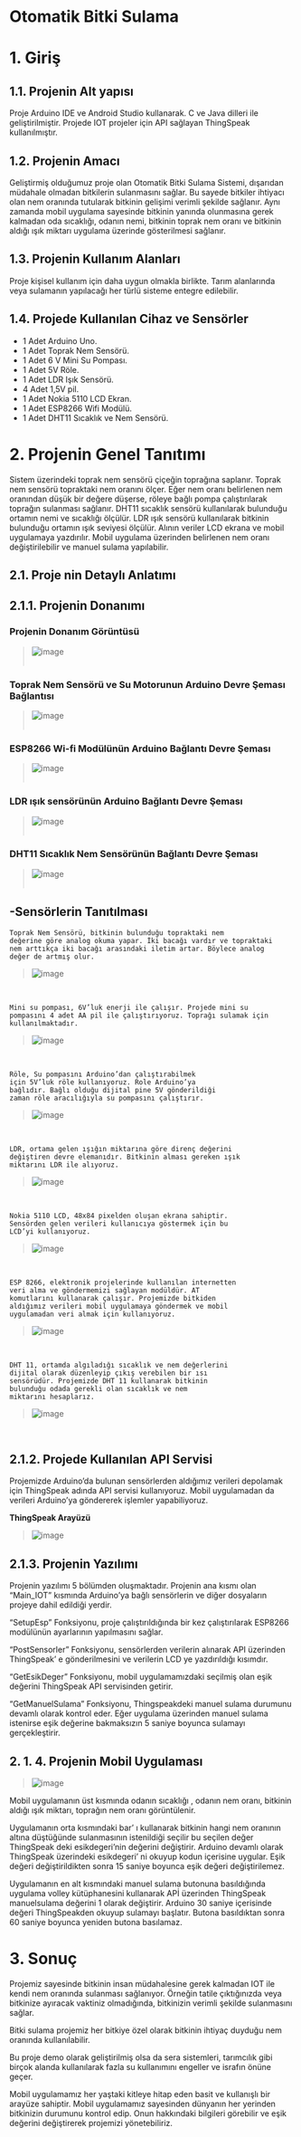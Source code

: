 # Otomatik Bitki Sulama

# 1. Giriş

## 1.1. Projenin Alt yapısı

Proje Arduino IDE ve Android Studio kullanarak. C ve Java dilleri ile geliştirilmiştir. Projede IOT
projeler için API sağlayan ThingSpeak kullanılmıştır.

## 1.2. Projenin Amacı

Geliştirmiş olduğumuz proje olan Otomatik Bitki Sulama Sistemi, dışarıdan müdahale olmadan
bitkilerin sulanmasını sağlar. Bu sayede bitkiler ihtiyacı olan nem oranında tutularak bitkinin gelişimi
verimli şekilde sağlanır. Aynı zamanda mobil uygulama sayesinde bitkinin yanında olunmasına gerek
kalmadan oda sıcaklığı, odanın nemi, bitkinin toprak nem oranı ve bitkinin aldığı ışık miktarı
uygulama üzerinde gösterilmesi sağlanır.

## 1.3. Projenin Kullanım Alanları

Proje kişisel kullanım için daha uygun olmakla birlikte. Tarım alanlarında veya sulamanın
yapılacağı her türlü sisteme entegre edilebilir.

## 1.4. Projede Kullanılan Cihaz ve Sensörler

- 1 Adet Arduino Uno.
- 1 Adet Toprak Nem Sensörü.
- 1 Adet 6 V Mini Su Pompası.
- 1 Adet 5V Röle.
- 1 Adet LDR Işık Sensörü.
- 4 Adet 1,5V pil.
- 1 Adet Nokia 5110 LCD Ekran.
- 1 Adet ESP8266 Wifi Modülü.
- 1 Adet DHT11 Sıcaklık ve Nem Sensörü.


# 2. Projenin Genel Tanıtımı

Sistem üzerindeki toprak nem sensörü çiçeğin toprağına saplanır. Toprak nem sensörü
topraktaki nem oranını ölçer. Eğer nem oranı belirlenen nem oranından düşük bir değere
düşerse, röleye bağlı pompa çalıştırılarak toprağın sulanması sağlanır. DHT11 sıcaklık sensörü
kullanılarak bulunduğu ortamın nemi ve sıcaklığı ölçülür. LDR ışık sensörü kullanılarak bitkinin
bulunduğu ortamın ışık seviyesi ölçülür. Alının veriler LCD ekrana ve mobil uygulamaya yazdırılır.
Mobil uygulama üzerinden belirlenen nem oranı değiştirilebilir ve manuel sulama yapılabilir.

## 2.1. Proje nin Detaylı Anlatımı

## 2.1.1. Projenin Donanımı
### Projenin Donanım Görüntüsü
> ![image](https://user-images.githubusercontent.com/77435563/170590666-62eb84da-c354-4770-8cf3-c2a57045c64f.png)
<br/><br/>
### Toprak Nem Sensörü ve Su Motorunun Arduino Devre Şeması Bağlantısı
> ![image](https://user-images.githubusercontent.com/77435563/170590942-727d7c62-c31f-4d91-b0ef-eea24e951ee8.png)
<br/><br/>
### ESP8266 Wi-fi Modülünün Arduino Bağlantı Devre Şeması 
> ![image](https://user-images.githubusercontent.com/77435563/170591059-9e571f68-5cf9-4fe7-b553-81dd85c39d97.png)
<br/><br/>
### LDR ışık sensörünün Arduino Bağlantı Devre Şeması 
> ![image](https://user-images.githubusercontent.com/77435563/170591115-5951f344-6dfa-4d44-b3d5-d23d99fa9e06.png)
<br/><br/>
### DHT11 Sıcaklık Nem Sensörünün Bağlantı Devre Şeması
> ![image](https://user-images.githubusercontent.com/77435563/170591192-87f96f63-64f6-499b-b3a2-4bb6530cae3c.png)
 <br/><br/>

## -Sensörlerin Tanıtılması

```
Toprak Nem Sensörü, bitkinin bulunduğu topraktaki nem
değerine göre analog okuma yapar. İki bacağı vardır ve topraktaki
nem arttıkça iki bacağı arasındaki iletim artar. Böylece analog
değer de artmış olur.
```
> ![image](https://user-images.githubusercontent.com/77435563/170592071-685c43ea-4ae5-4a56-809b-7d15f26b127d.png)
<br/>

```
Mini su pompası, 6V’luk enerji ile çalışır. Projede mini su
pompasını 4 adet AA pil ile çalıştırıyoruz. Toprağı sulamak için
kullanılmaktadır.
```
> ![image](https://user-images.githubusercontent.com/77435563/170592185-babf8a27-f4fa-4b5f-89fb-1c572005654b.png)
<br/>

```
Röle, Su pompasını Arduino’dan çalıştırabilmek
için 5V’luk röle kullanıyoruz. Role Arduino’ya
bağlıdır. Bağlı olduğu dijital pine 5V gönderildiği
zaman röle aracılığıyla su pompasını çalıştırır.
```
> ![image](https://user-images.githubusercontent.com/77435563/170592262-b839ac8b-eca0-48f2-8aa6-d4cfa22fff61.png)
<br/>

```
LDR, ortama gelen ışığın miktarına göre direnç değerini
değiştiren devre elemanıdır. Bitkinin alması gereken ışık
miktarını LDR ile alıyoruz.
```
> ![image](https://user-images.githubusercontent.com/77435563/170592331-7982960b-4be7-43bb-8423-1c829ed9c445.png)

<br/>

```
Nokia 5110 LCD, 48x84 pixelden oluşan ekrana sahiptir.
Sensörden gelen verileri kullanıcıya göstermek için bu
LCD’yi kullanıyoruz.
```
> ![image](https://user-images.githubusercontent.com/77435563/170592413-b1f76445-cef9-4e81-956b-ed163ad94a27.png)
<br/>

```
ESP 8266, elektronik projelerinde kullanılan internetten
veri alma ve göndermemizi sağlayan modüldür. AT
komutlarını kullanarak çalışır. Projemizde bitkiden
aldığımız verileri mobil uygulamaya göndermek ve mobil
uygulamadan veri almak için kullanıyoruz.
```

> ![image](https://user-images.githubusercontent.com/77435563/170592465-74b15202-c7af-4547-8a46-e9b9377645dd.png)
<br/>

```
DHT 11, ortamda algıladığı sıcaklık ve nem değerlerini
dijital olarak düzenleyip çıkış verebilen bir ısı
sensörüdür. Projemizde DHT 11 kullanarak bitkinin
bulunduğu odada gerekli olan sıcaklık ve nem
miktarını hesaplarız.
```
> ![image](https://user-images.githubusercontent.com/77435563/170592508-992cf20a-9644-469d-bab7-d1a6c1894ee9.png)
<br/>

## 2.1.2. Projede Kullanılan API Servisi

Projemizde Arduino’da bulunan sensörlerden aldığımız verileri depolamak için ThingSpeak adında API
servisi kullanıyoruz. Mobil uygulamadan da verileri Arduino’ya göndererek işlemler yapabiliyoruz.

**ThingSpeak Arayüzü**
> ![image](https://user-images.githubusercontent.com/77435563/170593705-e529ca8c-d44b-4f73-acab-89395b6ab73a.png)



## 2.1.3. Projenin Yazılımı

Projenin yazılımı 5 bölümden oluşmaktadır. Projenin ana kısmı olan “Main_IOT” kısmında
Arduino’ya bağlı sensörlerin ve diğer dosyaların projeye dahil edildiği yerdir.

“SetupEsp” Fonksiyonu, proje çalıştırıldığında bir kez çalıştırılarak ESP8266 modülünün ayarlarının
yapılmasını sağlar.

“PostSensorler” Fonksiyonu, sensörlerden verilerin alınarak API üzerinden ThingSpeak’ e
gönderilmesini ve verilerin LCD ye yazdırıldığı kısımdır.

“GetEsikDeger” Fonksiyonu, mobil uygulamamızdaki seçilmiş olan eşik değerini ThingSpeak API
servisinden getirir.

“GetManuelSulama” Fonksiyonu, Thingspeakdeki manuel sulama durumunu devamlı olarak kontrol
eder. Eğer uygulama üzerinden manuel sulama istenirse eşik değerine bakmaksızın 5 saniye boyunca
sulamayı gerçekleştirir.


## 2. 1. 4. Projenin Mobil Uygulaması
> ![image](https://user-images.githubusercontent.com/77435563/170593755-21273917-9752-495f-93b7-6541ae6f81af.png)

Mobil uygulamanın üst kısmında odanın sıcaklığı ,
odanın nem oranı, bitkinin aldığı ışık miktarı, toprağın nem
oranı görüntülenir.

Uygulamanın orta kısmındaki bar’ ı kullanarak
bitkinin hangi nem oranının altına düştüğünde
sulanmasının istenildiği seçilir bu seçilen değer ThingSpeak
deki esikdegeri’nin değerini değiştirir. Arduino devamlı
olarak ThingSpeak üzerindeki esikdegeri’ ni okuyup kodun
içerisine uygular. Eşik değeri değiştirildikten sonra 15
saniye boyunca eşik değeri değiştirilemez.

Uygulamanın en alt kısmındaki manuel sulama
butonuna basıldığında uygulama volley kütüphanesini
kullanarak APİ üzerinden ThingSpeak manuelsulama
değerini 1 olarak değiştirir. Arduino 30 saniye içerisinde
değeri ThingSpeakden okuyup sulamayı başlatır. Butona
basıldıktan sonra 60 saniye boyunca yeniden butona
basılamaz.


# 3. Sonuç

Projemiz sayesinde bitkinin insan müdahalesine gerek kalmadan IOT ile kendi nem oranında
sulanması sağlanıyor. Örneğin tatile çıktığınızda veya bitkinize ayıracak vaktiniz olmadığında,
bitkinizin verimli şekilde sulanmasını sağlar.

Bitki sulama projemiz her bitkiye özel olarak bitkinin ihtiyaç duyduğu nem oranında
kullanılabilir.

Bu proje demo olarak geliştirilmiş olsa da sera sistemleri, tarımcılık gibi birçok alanda
kullanılarak fazla su kullanımını engeller ve israfın önüne geçer.

Mobil uygulamamız her yaştaki kitleye hitap eden basit ve kullanışlı bir arayüze sahiptir.
Mobil uygulamamız sayesinden dünyanın her yerinden bitkinizin durumunu kontrol edip. Onun
hakkındaki bilgileri görebilir ve eşik değerini değiştirerek projemizi yönetebiliriz.





